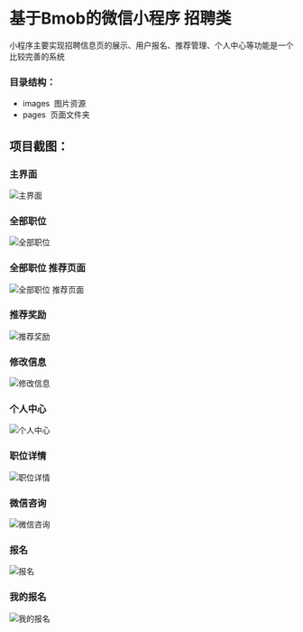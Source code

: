 # 基于Bmob的微信小程序 招聘类
小程序主要实现招聘信息页的展示、用户报名、推荐管理、个人中心等功能是一个比较完善的系统
### 目录结构：
* images  图片资源
* pages  页面文件夹
##  项目截图：
### 主界面
![主界面](https://github.com/best-fan/wechat-app-zp/blob/master/screen/1.png)
### 全部职位
![全部职位](https://github.com/best-fan/wechat-app-zp/blob/master/screen/2.png)
### 全部职位 推荐页面
![全部职位 推荐页面](https://github.com/best-fan/wechat-app-zp/blob/master/screen/3.png)
### 推荐奖励
![推荐奖励](https://github.com/best-fan/wechat-app-zp/blob/master/screen/4.png)
### 修改信息
![修改信息](https://github.com/best-fan/wechat-app-zp/blob/master/screen/5.png)
### 个人中心
![个人中心](https://github.com/best-fan/wechat-app-zp/blob/master/screen/6.png)
### 职位详情
![职位详情](https://github.com/best-fan/wechat-app-zp/blob/master/screen/7.png)
### 微信咨询
![微信咨询](https://github.com/best-fan/wechat-app-zp/blob/master/screen/8.png)
### 报名
![报名](https://github.com/best-fan/wechat-app-zp/blob/master/screen/9.png)
### 我的报名
![我的报名](https://github.com/best-fan/wechat-app-zp/blob/master/screen/10.png)
